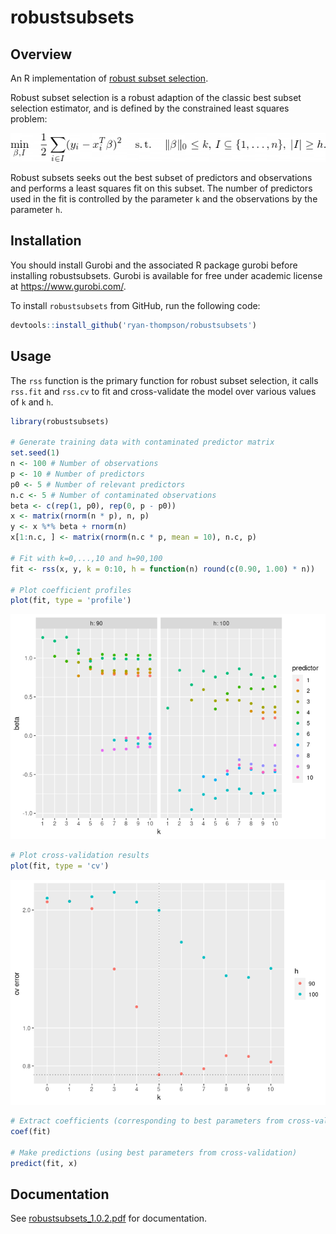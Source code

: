 


# robustsubsets

## Overview

An R implementation of [robust subset
selection](https://arxiv.org/abs/2005.08217).

Robust subset selection is a robust adaption of the classic best subset
selection estimator, and is defined by the constrained least squares
problem:

![](man/figures/README-equation.png)<!-- -->

Robust subsets seeks out the best subset of predictors and observations
and performs a least squares fit on this subset. The number of
predictors used in the fit is controlled by the parameter `k` and the
observations by the parameter `h`.

## Installation

You should install Gurobi and the associated R package gurobi before
installing robustsubsets. Gurobi is available for free under academic
license at <https://www.gurobi.com/>.

To install `robustsubsets` from GitHub, run the following code:

``` r
devtools::install_github('ryan-thompson/robustsubsets')
```

## Usage

The `rss` function is the primary function for robust subset selection,
it calls `rss.fit` and `rss.cv` to fit and cross-validate the model over
various values of `k` and `h`.

``` r
library(robustsubsets)

# Generate training data with contaminated predictor matrix
set.seed(1)
n <- 100 # Number of observations
p <- 10 # Number of predictors
p0 <- 5 # Number of relevant predictors
n.c <- 5 # Number of contaminated observations
beta <- c(rep(1, p0), rep(0, p - p0))
x <- matrix(rnorm(n * p), n, p)
y <- x %*% beta + rnorm(n)
x[1:n.c, ] <- matrix(rnorm(n.c * p, mean = 10), n.c, p)

# Fit with k=0,...,10 and h=90,100
fit <- rss(x, y, k = 0:10, h = function(n) round(c(0.90, 1.00) * n))

# Plot coefficient profiles
plot(fit, type = 'profile')
```

![](man/figures/README-example-1.png)<!-- -->

``` r
# Plot cross-validation results
plot(fit, type = 'cv')
```

![](man/figures/README-example-2.png)<!-- -->

``` r
# Extract coefficients (corresponding to best parameters from cross-validation)
coef(fit)

# Make predictions (using best parameters from cross-validation)
predict(fit, x)
```

## Documentation

See [robustsubsets\_1.0.2.pdf](robustsubsets_1.0.2.pdf) for
documentation.
